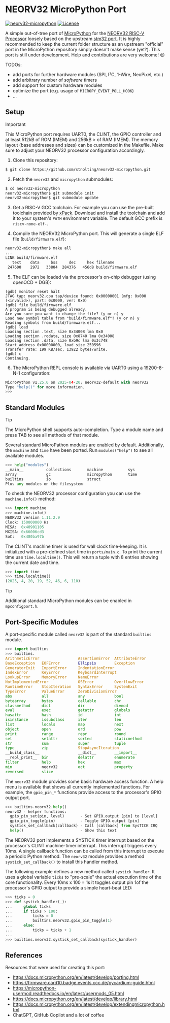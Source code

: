 # NEORV32 MicroPython Port

[![neorv32-micropython](https://img.shields.io/github/actions/workflow/status/stnolting/neorv32-micropython/main.yml?branch=main&longCache=true&style=flat-square&label=neorv32-micropython%20build&logo=Github%20Actions&logoColor=fff)](https://github.com/stnolting/neorv32-micropython/actions/workflows/main.yml)
[![License](https://img.shields.io/github/license/stnolting/neorv32-micropython?longCache=true&style=flat-square&label=License)](https://github.com/stnolting/neorv32-micropython/blob/main/LICENSE)

A simple out-of-tree port of [MicroPython](https://github.com/micropython/micropython)
for the [NEORV32 RISC-V Processor](https://github.com/stnolting/neorv32) loosely based on
the upstream [stm32 port](https://github.com/micropython/micropython/tree/master/ports).
It is highly recommended to keep the current folder structure as an upstream "official" port
in the MicroPython repository simply doesn't make sense (yet?). This port is still under development.
Help and contributions are very welcome! :wink:

TODOs:

* add ports for further hardware modules (SPI, I²C, 1-Wire, NeoPixel, etc.)
* add arbitrary number of _software_ timers
* add support for custom hardware modules
* optimize the port (e.g. usage of `MICROPY_EVENT_POLL_HOOK`)
* ...


## Setup

> [!IMPORTANT]
> This MicroPython port requires UART0, the CLINT, the GPIO controller and at least 512kB of ROM
> (IMEM) and 256kB > of RAM (IMEM). The memory layout (base addresses and sizes) can be customized
> in the Makefile. Make sure to adjust your NEORV32 processor configuration accordingly.

1. Clone this repository:

```bash
$ git clone https://github.com/stnolting/neorv32-micropython.git
```

2. Fetch the `neorv32` and `micropython` submodules:

```bash
$ cd neorv32-micropython
neorv32-micropython$ git submodule init
neorv32-micropython$ git submodule update
```

3. Get a RISC-V GCC toolchain. For example you can use the pre-built toolchain provided
by [xPack](https://github.com/xpack-dev-tools/riscv-none-elf-gcc-xpack). Download and
install the toolchain and add it to your system's `PATH` environment variable. The default
GCC prefix is `riscv-none-elf-`.

4. Compile the NEORV32 MicroPython port. This will generate a single ELF file
(`build/firmware.elf`):

```bash
neorv32-micropython$ make all
...
LINK build/firmware.elf
   text    data     bss     dec     hex filename
 247600    2972   33804  284376   456d8 build/firmware.elf
```

5. The ELF can be loaded via the processor's on-chip debugger (using openOCD + DGB):

```
(gdb) monitor reset halt
JTAG tap: neorv32.cpu tap/device found: 0x00000001 (mfg: 0x000 (<invalid>), part: 0x0000, ver: 0x0)
(gdb) file build/firmware.elf
A program is being debugged already.
Are you sure you want to change the file? (y or n) y
Load new symbol table from "build/firmware.elf"? (y or n) y
Reading symbols from build/firmware.elf...
(gdb) load
Loading section .text, size 0x34008 lma 0x0
Loading section .rodata, size 0x8740 lma 0x34008
Loading section .data, size 0xb9c lma 0x3c748
Start address 0x00000000, load size 250596
Transfer rate: 199 KB/sec, 13922 bytes/write.
(gdb) c
Continuing.
```

6. The MicroPython REPL console is available via UART0 using a 19200-8-N-1 configuration:

```python
MicroPython v1.25.0 on 2025-04-20; neorv32-default with neorv32
Type "help()" for more information.
>>>
```


## Standard Modules

> [!TIP]
> The MicroPython shell supports auto-completion. Type a module name and press TAB to
> see all methods of that module.

Several standard MicroPathon modules are enabled by default. Additionally, the `machine`
and `time` have been ported. Run `modules("help")` to see all available modules.

```python
>>> help("modules")
__main__          collections       machine           sys
array             gc                micropython       time
builtins          io                struct
Plus any modules on the filesystem
```

To check the NEORV32 processor configuration you can use the `machine.info()` method:

```python
>>> import machine
>>> machine.info()
NEORV32 version 1.11.2.9
Clock: 150000000 Hz
MISA:  0x40901105
MXISA: 0x66006cd3
SoC:   0x480ba97b
```

The CLINT's machine timer is used for wall clock time-keeping. It is initialized with a pre-defined
start time in `ports/main.c`. To print the current time use `time.localtime()`. This will return
a tuple with 8 entries showing the current date and time.

```python
>>> import time
>>> time.localtime()
(2025, 4, 20, 19, 52, 46, 6, 110)
```

> [!TIP]
> Additional standard MicroPython modules can be enabled in `mpconfigport.h`.


## Port-Specific Modules

A port-specific module called `neorv32` is part of the standard `builtins` module.

```python
>>> import builtins
>>> builtins.
ArithmeticError                 AssertionError  AttributeError
BaseException   EOFError        Ellipsis        Exception
GeneratorExit   ImportError     IndentationError
IndexError      KeyError        KeyboardInterrupt
LookupError     MemoryError     NameError
NotImplementedError             OSError         OverflowError
RuntimeError    StopIteration   SyntaxError     SystemExit
TypeError       ValueError      ZeroDivisionError
abs             all             any             bool
bytearray       bytes           callable        chr
classmethod     dict            dir             divmod
eval            exec            getattr         globals
hasattr         hash            id              int
isinstance      issubclass      iter            len
list            locals          map             next
object          open            ord             pow
print           range           repr            round
set             setattr         sorted          staticmethod
str             sum             super           tuple
type            zip             StopAsyncIteration
__build_class__                 __dict__        __import__
__repl_print__  bin             delattr         enumerate
filter          help            hex             max
min             neorv32         oct             property
reversed        slice
```

The `neorv32` module provides some basic hardware access function. A help menu is available that
shows all currently implemented functions. For example, the `gpio_pin_*` functions provide access
to the processor's GPIO output port.

```python
>>> builtins.neorv32.help()
neorv32 - helper functions:
  gpio_pin_set(pin, level)       - Set GPIO.output [pin] to [level]
  gpio_pin_toggle(pin)           - Toggle GPIO.output [pin]
  systick_set_callback(callback) - Call [callback] from SysTICK IRQ
  help()                         - Show this text
```

The NEORV32 port implements a SYSTICK timer interrupt based on the processor's CLINT machine-timer
interrupt. This interrupt triggers every 10ms. A single callback function can be called from this
interrupt to execute a periodic Python method. The `neorv32` module provides a method `systick_set_callback()`
to install this handler method.

The following example defines a new method called `systick_handler`. It uses a global variable `ticks`
to "pre-scale" the actual execution time of the core functionality. Every 10ms x 100 = 1s it toggles
output pin 1of the processor's GPIO output to provide a simple heart-beat LED:

```python
>>> ticks = 0
>>> def systick_handler(_):
...     global ticks
...     if ticks > 100:
...         ticks = 0
...         builtins.neorv32.gpio_pin_toggle(1)
...     else:
...         ticks = ticks + 1
...
>>> builtins.neorv32.systick_set_callback(systick_handler)
```


## References

Resources that were used for creating this port:

* https://docs.micropython.org/en/latest/develop/porting.html
* https://firmware.card10.badge.events.ccc.de/pycardium-guide.html
* https://micropython-usermod.readthedocs.io/en/latest/usermods_05.html
* https://docs.micropython.org/en/latest/develop/library.html
* https://docs.micropython.org/en/latest/develop/extendingmicropython.html
* ChatGPT, GitHub Copilot and a lot of coffee
